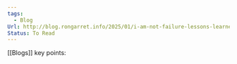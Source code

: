 ```yaml
---
tags:
  - Blog
Url: http://blog.rongarret.info/2025/01/i-am-not-failure-lessons-learned-from.html?utm_source=hackernewsletter&utm_medium=email&utm_term=fav
Status: To Read
---
```

[[Blogs]]
key points:
